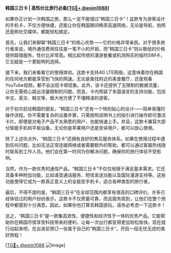 **韩国三日卡 | 高性价比旅行必备[[TG💪+ @esim1088](https://t.me/s/esim1088)]**

如果你正计划一次韩国之旅，那么一定不能错过“韩国三日卡”！这款专为游客设计的手机卡，不仅方便快捷，还能让你在韩国期间畅享高速网络，无论是导航、拍照还是刷社交媒体，都能轻松搞定。

首先，让我们来聊聊“韩国三日卡”的核心优势——它的价格非常亲民。对于很多旅行者来说，境外通信费用往往是一笔不小的开销，而“韩国三日卡”则以极低的价格提供超值服务，性价比非常高。相比起传统的漫游套餐或机场购买的临时SIM卡，它无疑是一个更聪明的选择。

接下来，我们来看看它的使用体验。这款卡支持4G LTE网络，这意味着你在韩国的任何地方都能享受到飞快的网速。无论是查找附近的美食餐厅，还是观看YouTube视频，都不会出现卡顿现象。此外，该卡还提供了无限制的数据流量，让你无需担心超出流量限制的问题。而且，卡内预装了多国语言的支持功能，包括中文、英文、韩文等，极大地方便了不懂韩语的游客。

对于初次前往韩国的朋友，“韩国三日卡”还有一个特别贴心的设计——简单易懂的操作流程。你不需要复杂的设置步骤，只需按照说明书上的指引进行操作即可激活卡片。即便是对电子产品不太熟悉的用户，也能快速上手。并且，这款卡兼容大部分智能手机和平板设备，无论你是苹果用户还是安卓用户，都可以放心使用。

除了上述优点外，“韩国三日卡”还拥有良好的售后服务体系。如果在使用过程中遇到任何问题，比如无法正常连接网络或者需要额外的帮助，都可以通过客服热线随时联系到工作人员。他们会在第一时间为你解决问题，确保你的旅行体验不受影响。

当然，作为一款优秀的通信产品，“韩国三日卡”不仅仅局限于满足基本需求。它还具备多种附加功能，比如语音通话服务、短信发送功能以及国际漫游支持等。这些功能使得它成为一款真正意义上的全能型手机卡，适合各种类型的旅行者。

最后，不得不提的是，“韩国三日卡”在全球范围内都享有很高的口碑评价。许多已经体验过的用户纷纷表示，这款卡不仅质量可靠，而且服务周到，让他们在整个旅程中都感到十分满意。因此，如果你也打算去韩国游玩，请务必考虑一下这款卡！

总之，“韩国三日卡”是一款集高效性、便捷性和经济性于一体的优秀产品。它能帮助你在韩国尽情享受科技带来的便利，让每一次出行都变得更加轻松愉快。现在就行动起来吧，在出发前预订一张属于自己的“韩国三日卡”，开启一段无忧无虑的美好旅程！

[[TG💪+ @esim1088](https://t.me/s/esim1088) ![Image](https://i.postimg.cc/4NQfJmqS/Snipaste-2025-05-13-00-14-12.png)]